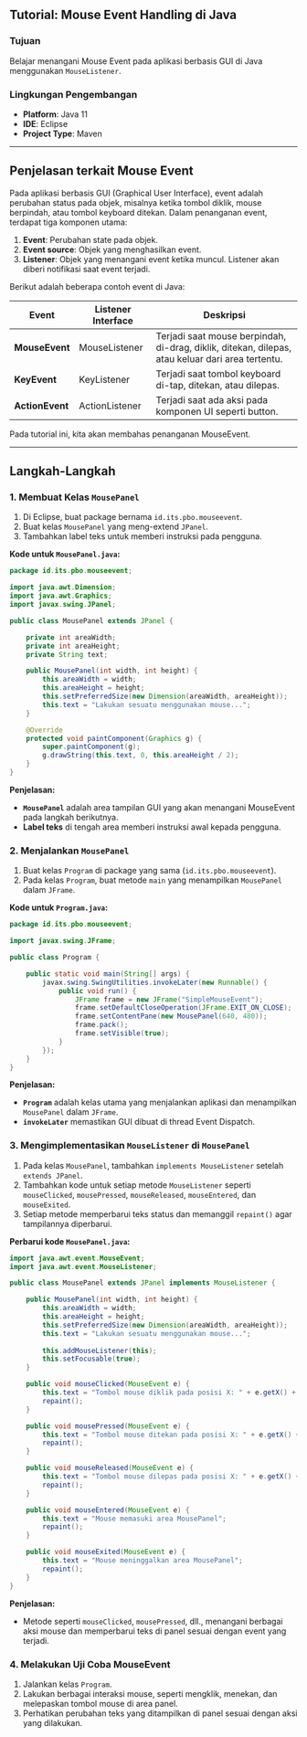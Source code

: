 ## Tutorial: Mouse Event Handling di Java

### Tujuan
Belajar menangani Mouse Event pada aplikasi berbasis GUI di Java menggunakan `MouseListener`.

### Lingkungan Pengembangan
- **Platform**: Java 11
- **IDE**: Eclipse
- **Project Type**: Maven

---

## Penjelasan terkait Mouse Event

Pada aplikasi berbasis GUI (Graphical User Interface), event adalah perubahan status pada objek, misalnya ketika tombol diklik, mouse berpindah, atau tombol keyboard ditekan. Dalam penanganan event, terdapat tiga komponen utama:
1. **Event**: Perubahan state pada objek.
2. **Event source**: Objek yang menghasilkan event.
3. **Listener**: Objek yang menangani event ketika muncul. Listener akan diberi notifikasi saat event terjadi.

Berikut adalah beberapa contoh event di Java:

| Event        | Listener Interface | Deskripsi                                                   |
|--------------|--------------------|-------------------------------------------------------------|
| **MouseEvent** | MouseListener      | Terjadi saat mouse berpindah, di-drag, diklik, ditekan, dilepas, atau keluar dari area tertentu. |
| **KeyEvent**   | KeyListener        | Terjadi saat tombol keyboard di-tap, ditekan, atau dilepas. |
| **ActionEvent**| ActionListener     | Terjadi saat ada aksi pada komponen UI seperti button.     |

Pada tutorial ini, kita akan membahas penanganan MouseEvent.

---

## Langkah-Langkah

### 1. Membuat Kelas `MousePanel`

1. Di Eclipse, buat package bernama `id.its.pbo.mouseevent`.
2. Buat kelas `MousePanel` yang meng-extend `JPanel`.
3. Tambahkan label teks untuk memberi instruksi pada pengguna.

**Kode untuk `MousePanel.java`:**

```java
package id.its.pbo.mouseevent;

import java.awt.Dimension;
import java.awt.Graphics;
import javax.swing.JPanel;

public class MousePanel extends JPanel {

    private int areaWidth;
    private int areaHeight;
    private String text;

    public MousePanel(int width, int height) {
        this.areaWidth = width;
        this.areaHeight = height;
        this.setPreferredSize(new Dimension(areaWidth, areaHeight));
        this.text = "Lakukan sesuatu menggunakan mouse...";
    }

    @Override
    protected void paintComponent(Graphics g) {
        super.paintComponent(g);
        g.drawString(this.text, 0, this.areaHeight / 2);
    }
}
```

**Penjelasan:**
- **`MousePanel`** adalah area tampilan GUI yang akan menangani MouseEvent pada langkah berikutnya.
- **Label teks** di tengah area memberi instruksi awal kepada pengguna.

### 2. Menjalankan `MousePanel`

1. Buat kelas `Program` di package yang sama (`id.its.pbo.mouseevent`).
2. Pada kelas `Program`, buat metode `main` yang menampilkan `MousePanel` dalam `JFrame`.

**Kode untuk `Program.java`:**

```java
package id.its.pbo.mouseevent;

import javax.swing.JFrame;

public class Program {

    public static void main(String[] args) {
        javax.swing.SwingUtilities.invokeLater(new Runnable() {
            public void run() {
                JFrame frame = new JFrame("SimpleMouseEvent");
                frame.setDefaultCloseOperation(JFrame.EXIT_ON_CLOSE);
                frame.setContentPane(new MousePanel(640, 480));
                frame.pack();
                frame.setVisible(true);
            }
        });
    }
}
```

**Penjelasan:**
- **`Program`** adalah kelas utama yang menjalankan aplikasi dan menampilkan `MousePanel` dalam `JFrame`.
- **`invokeLater`** memastikan GUI dibuat di thread Event Dispatch.

### 3. Mengimplementasikan `MouseListener` di `MousePanel`

1. Pada kelas `MousePanel`, tambahkan `implements MouseListener` setelah `extends JPanel`.
2. Tambahkan kode untuk setiap metode `MouseListener` seperti `mouseClicked`, `mousePressed`, `mouseReleased`, `mouseEntered`, dan `mouseExited`.
3. Setiap metode memperbarui teks status dan memanggil `repaint()` agar tampilannya diperbarui.

**Perbarui kode `MousePanel.java`:**

```java
import java.awt.event.MouseEvent;
import java.awt.event.MouseListener;

public class MousePanel extends JPanel implements MouseListener {

    public MousePanel(int width, int height) {
        this.areaWidth = width;
        this.areaHeight = height;
        this.setPreferredSize(new Dimension(areaWidth, areaHeight));
        this.text = "Lakukan sesuatu menggunakan mouse...";
        
        this.addMouseListener(this);
        this.setFocusable(true);
    }

    public void mouseClicked(MouseEvent e) {
        this.text = "Tombol mouse diklik pada posisi X: " + e.getX() + " Y: " + e.getY();
        repaint();
    }

    public void mousePressed(MouseEvent e) {
        this.text = "Tombol mouse ditekan pada posisi X: " + e.getX() + " Y: " + e.getY();
        repaint();
    }

    public void mouseReleased(MouseEvent e) {
        this.text = "Tombol mouse dilepas pada posisi X: " + e.getX() + " Y: " + e.getY();
        repaint();
    }

    public void mouseEntered(MouseEvent e) {
        this.text = "Mouse memasuki area MousePanel";
        repaint();
    }

    public void mouseExited(MouseEvent e) {
        this.text = "Mouse meninggalkan area MousePanel";
        repaint();
    }
}
```

**Penjelasan:**
- Metode seperti `mouseClicked`, `mousePressed`, dll., menangani berbagai aksi mouse dan memperbarui teks di panel sesuai dengan event yang terjadi.

### 4. Melakukan Uji Coba MouseEvent

1. Jalankan kelas `Program`.
2. Lakukan berbagai interaksi mouse, seperti mengklik, menekan, dan melepaskan tombol mouse di area panel.
3. Perhatikan perubahan teks yang ditampilkan di panel sesuai dengan aksi yang dilakukan.